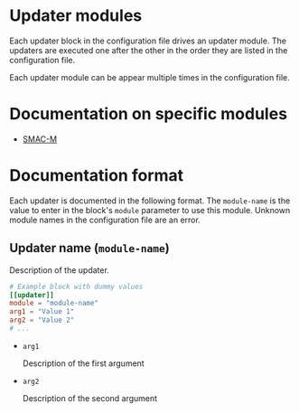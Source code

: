 # Updater modules

Each updater block in the configuration file drives an updater module. The
updaters are executed one after the other in the order they are listed in the
configuration file.

Each updater module can be appear multiple times in the configuration file.


# Documentation on specific modules

* [SMAC-M](./SMAC-M.md)


# Documentation format

Each updater is documented in the following format. The `module-name` is the
value to enter in the block's `module` parameter to use this module. Unknown
module names in the configuration file are an error.

## Updater name (`module-name`)

Description of the updater.

```toml
# Example block with dummy values
[[updater]]
module = "module-name"
arg1 = "Value 1"
arg2 = "Value 2"
# ...
```

* `arg1`

  Description of the first argument

* `arg2`

  Description of the second argument

